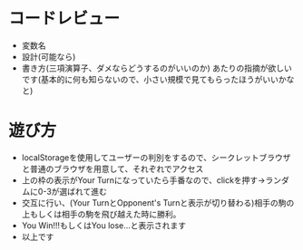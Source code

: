 # コードレビュー
- 変数名
- 設計(可能なら)
- 書き方(三項演算子、ダメならどうするのがいいのか)
あたりの指摘が欲しいです(基本的に何も知らないので、小さい規模で見てもらったほうがいいかなと)

# 遊び方
- localStorageを使用してユーザーの判別をするので、シークレットブラウザと普通のブラウザを用意して、それぞれでアクセス
- 上の枠の表示がYour Turnになっていたら手番なので、clickを押す→ランダムに0-3が選ばれて進む
- 交互に行い、(Your TurnとOpponent's Turnと表示が切り替わる)相手の駒の上もしくは相手の駒を飛び越えた時に勝利。
- You Win!!!もしくはYou lose...と表示されます
- 以上です